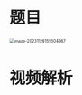 # 题目

<img src="https://cvp.oss-cn-shanghai.aliyuncs.com/picgo/202311261555451.png" alt="image-20231126155504367" style="zoom:50%;" />



# 视频解析

